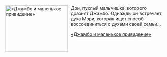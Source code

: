 <!--2025-04-28 11:00:31-->
<div class="yb">
  <div class="rss kino_kino"><a href="https://www.kino-teatr.ru/video/48985/" title="«Джамбо и маленькое привидение»"><img src="https://www.kino-teatr.ru/video/5/8/48985/poster.jpg" width="196" height="147" align="left" hspace="5" style="margin: 0px 10px 0px 5px" alt="«Джамбо и маленькое привидение»"/></a>Дон, пухлый мальчишка, которого дразнят Джамбо. Однажды он встречает духа Мэри, которая ищет способ воссоединиться с духами своей семьи... <p class="titl"><a href="https://www.kino-teatr.ru/video/48985/">«Джамбо и маленькое привидение»</a></p></div>
</div>
